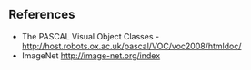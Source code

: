 
## References

* The PASCAL Visual Object Classes - http://host.robots.ox.ac.uk/pascal/VOC/voc2008/htmldoc/
* ImageNet http://image-net.org/index
